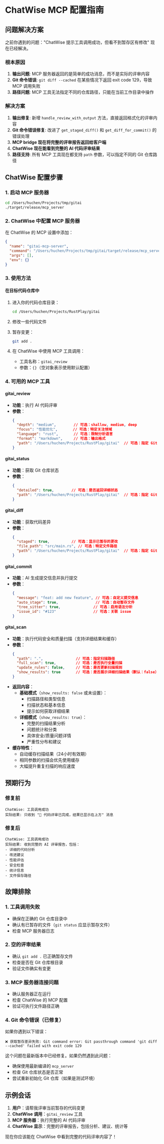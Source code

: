 # ChatWise MCP 配置指南

## 问题解决方案

之前你遇到的问题："ChatWise 提示工具调用成功，但看不到暂存区有修改" 现在已经解决。

### 根本原因
1. **输出问题**: MCP 服务器返回的是简单的成功消息，而不是实际的评审内容
2. **Git 命令错误**: `git diff --cached` 在某些情况下返回 exit code 129，导致 MCP 调用失败
3. **路径问题**: MCP 工具无法指定不同的仓库路径，只能在当前工作目录中操作

### 解决方案
1. **输出修复**: 新增 `handle_review_with_output` 方法，直接返回格式化的评审内容
2. **Git 命令错误修复**: 改进了 `get_staged_diff()` 和 `get_diff_for_commit()` 的错误处理
3. **MCP bridge 现在将完整的评审报告返回给客户端**
4. **ChatWise 现在能看到完整的 AI 代码评审结果**
5. **路径支持**: 所有 MCP 工具现在都支持 `path` 参数，可以指定不同的 Git 仓库路径

## ChatWise 配置步骤

### 1. 启动 MCP 服务器
```bash
cd /Users/huchen/Projects/tmp/gitai
./target/release/mcp_server
```

### 2. ChatWise 中配置 MCP 服务器
在 ChatWise 的 MCP 设置中添加：
```json
{
  "name": "gitai-mcp-server",
  "command": "/Users/huchen/Projects/tmp/gitai/target/release/mcp_server",
  "args": [],
  "env": {}
}
```

### 3. 使用方法

#### 在目标代码仓库中
1. 进入你的代码仓库目录：
   ```bash
   cd /Users/huchen/Projects/RustPlay/gitai
   ```

2. 修改一些代码文件

3. 暂存变更：
   ```bash
   git add .
   ```

4. 在 ChatWise 中使用 MCP 工具调用：
   - 工具名称：`gitai_review`
   - 参数：`{}`（空对象表示使用默认配置）

### 4. 可用的 MCP 工具

#### gitai_review
- **功能**：执行 AI 代码评审
- **参数**：
  ```json
  {
    "depth": "medium",        // 可选：shallow, medium, deep
    "focus": "性能优化",       // 可选：特定关注领域
    "language": "rust",       // 可选：限制分析语言
    "format": "markdown",     // 可选：输出格式
    "path": "/Users/huchen/Projects/RustPlay/gitai"  // 可选：指定 Git 仓库路径
  }
  ```

#### gitai_status
- **功能**：获取 Git 仓库状态
- **参数**：
  ```json
  {
    "detailed": true,        // 可选：是否返回详细状态
    "path": "/Users/huchen/Projects/RustPlay/gitai"  // 可选：指定 Git 仓库路径
  }
  ```

#### gitai_diff
- **功能**：获取代码差异
- **参数**：
  ```json
  {
    "staged": true,          // 可选：显示已暂存的更改
    "file_path": "src/main.rs", // 可选：特定文件路径
    "path": "/Users/huchen/Projects/RustPlay/gitai"  // 可选：指定 Git 仓库路径
  }
  ```

#### gitai_commit
- **功能**：AI 生成提交信息并执行提交
- **参数**：
  ```json
  {
    "message": "feat: add new feature", // 可选：自定义提交信息
    "auto_stage": true,                 // 可选：自动暂存文件
    "tree_sitter": true,               // 可选：启用语法分析
    "issue_id": "#123"                 // 可选：关联 issue
  }
  ```

#### gitai_scan
- **功能**：执行代码安全和质量扫描（支持详细结果和缓存）
- **参数**：
  ```json
  {
    "path": ".",               // 可选：指定扫描路径
    "full_scan": true,         // 可选：是否执行全量扫描
    "update_rules": false,     // 可选：是否更新扫描规则
    "show_results": true       // 可选：是否展示详细扫描结果（默认：false）
  }
  ```
- **返回内容**：
  - **基础模式**（`show_results: false` 或未设置）：
    - 扫描路径和类型信息
    - 扫描状态和基本信息
    - 提示如何获取详细结果
  - **详细模式**（`show_results: true`）：
    - 完整的扫描结果分析
    - 问题统计和分类
    - 具体安全/质量问题详情
    - 严重性分布和建议
- **缓存特性**：
  - 自动缓存扫描结果（24小时有效期）
  - 相同参数的扫描会优先使用缓存
  - 大幅提升重复扫描的响应速度

## 预期行为

### 修复前
```
ChatWise: 工具调用成功
实际结果: 只收到 "📝 代码评审已完成，结果已显示在上方" 消息
```

### 修复后
```
ChatWise: 工具调用成功
实际结果: 收到完整的 AI 评审报告，包括：
- 详细的代码分析
- 改进建议
- 性能评估
- 安全检查
- 统计信息
- 文件保存路径
```

## 故障排除

### 1. 工具调用失败
- 确保在正确的 Git 仓库目录中
- 确认有已暂存的文件（`git status` 应显示暂存文件）
- 检查 MCP 服务器日志

### 2. 空的评审结果
- 确认 `git add .` 已正确暂存文件
- 检查是否在 Git 仓库根目录
- 验证文件确实有变更

### 3. MCP 服务器连接问题
- 确认服务器正在运行
- 检查 ChatWise 的 MCP 配置
- 验证可执行文件路径正确

### 4. Git 命令错误（已修复）
如果你遇到以下错误：
```
❌ 获取暂存差异失败: Git command error: Git passthrough command 'git diff --cached' failed with exit code 129
```

这个问题在最新版本中已经修复。如果仍然遇到此问题：
- 确保使用最新编译的 `mcp_server`
- 检查 Git 仓库状态是否正常
- 尝试重新初始化 Git 仓库（如果是测试环境）

## 示例会话

1. **用户**：请帮我评审当前暂存的代码变更
2. **ChatWise 调用**：`gitai_review` 工具
3. **MCP 服务器**：执行完整的 AI 代码评审
4. **ChatWise 显示**：完整的评审报告，包括分析、建议、统计等

现在你应该能在 ChatWise 中看到完整的代码评审内容了！
